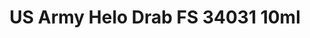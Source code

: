 ---
layout: product
title: "US Army Helo Drab FS 34031 10ml"
price: "330" 
desc: "Acrylic Laquer 10mL"
img_path: "/assets/img/RC229.webp"
brand: "AK "
available: true
special_offer: false
new: false
soon: false
cat: "020000"
subcat: "020200"
subsubcat: "020201"
sifra: "RC229"
popular: false
---